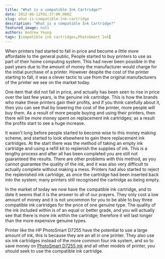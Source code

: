```yaml
---
title: "What is a compatible Ink Cartridge?"
date: 2012-06-12T01:37:00.000Z
slug: what-is-compatible-ink-cartridge
description: "What is a compatible Ink Cartridge?"
featured_image: null
authors: Andrew Yeung
tags: [compatible ink cartridges,PhotoSmart Ink]
---
```


When printers had started to fall in price and become a little more affordable to the general public, People started to buy printers to use as part of their home computing system. This had never been possible in the past years due to the amount of money the manufacturer would charge for the initial purchase of a printer. However despite the cost of the printer starting to fall, it was a clever tactic to use from the original manufacturers of the printer we see on the market today.

One item that did not fall in price, and actually has been seen to rise in price over the last few years, is the genuine ink cartridge. This is how the brands who make these printers gain their profits, and if you think carefully about it, then you can see that by lowering the cost of the printer, more people will buy them. As a result of more people buying and using their printers, then there will be more money spent on replacement ink cartridges; as a result the profits start to see a huge increase.

It wasn't long before people started to become wise to this money making scheme, and started to look elsewhere to gain there replacement ink cartridges. At the start there was the method of taking an empty ink cartridge and using a refill kit to replenish the supplies of ink. This is a lengthy process and after all has been completed you are still not guaranteed the results. There are other problems with this method, as you cannot guarantee the quality of the ink, and it was also very difficult to actually complete without making a mess. Printers had also started to reject the replenished ink cartridge, as once the cartridge had been inserted back into the system; many printers still recognised the cartridge as being empty.

In the market of today we now have the compatible ink cartridge, and to date it seems that it is the answer to all of our prayers. They only cost a low amount of money and it is not uncommon for you to be able to buy three compatible ink cartridges for the price of one genuine type. The quality of the ink included within is of an equal or better grade, and you will actually see that there is more ink within the cartridge; therefore it will last longer than the more expensive genuine types.

Printer like the HP PhotoSmart D7255 have the potential to use a large amount of ink, this is because they are an all in one printer. They also use six ink cartridges instead of the more common four ink system, and so to save money on [PhotoSmart D7255 ink](https://www.comboink.com/hp-photosmart-d7255-printer-ink-cartridges) and all other models of printer, you should seek to use the compatible ink cartridge.